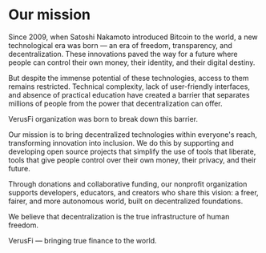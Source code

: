 # Our mission

Since 2009, when Satoshi Nakamoto introduced Bitcoin to the world, a new technological era was born — an era of freedom, transparency, and decentralization. These innovations paved the way for a future where people can control their own money, their identity, and their digital destiny.

But despite the immense potential of these technologies, access to them remains restricted. Technical complexity, lack of user-friendly interfaces, and absence of practical education have created a barrier that separates millions of people from the power that decentralization can offer.

VerusFi organization was born to break down this barrier.

Our mission is to bring decentralized technologies within everyone's reach, transforming innovation into inclusion. We do this by supporting and developing open source projects that simplify the use of tools that liberate, tools that give people control over their own money, their privacy, and their future.

Through donations and collaborative funding, our nonprofit organization supports developers, educators, and creators who share this vision: a freer, fairer, and more autonomous world, built on decentralized foundations.

We believe that decentralization is the true infrastructure of human freedom.
                    
VerusFi — bringing true finance to the world.
